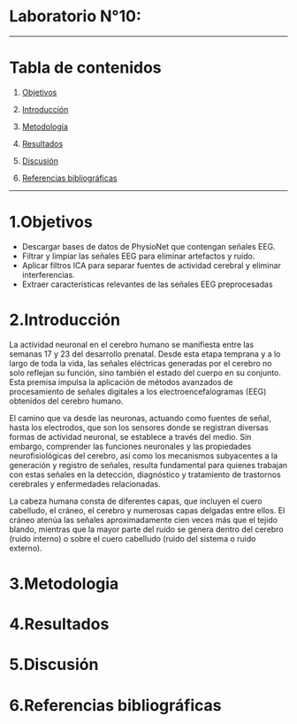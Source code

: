 # **Laboratorio N°10:**

***

# **Tabla de contenidos**
1. [Objetivos](#id1)
2. [Introducción](#id3)
3. [Metodología](#id4)
 
   
4. [Resultados](#id4)
    
    
   
5. [Discusión](#id5)
6. [Referencias bibliográficas](#id6) 

***

# 1.Objetivos<a name="id1"></a>
   - Descargar bases de datos de PhysioNet que contengan señales EEG.
   - Filtrar y limpiar las señales EEG para eliminar artefactos y ruido.
   - Aplicar filtros ICA para separar fuentes de actividad cerebral y eliminar interferencias.
   - Extraer características relevantes de las señales EEG preprocesadas
# 2.Introducción<a name="id2"></a>

La actividad neuronal en el cerebro humano se manifiesta entre las semanas 17 y 23 del desarrollo prenatal. Desde esta etapa temprana y a lo largo de toda la vida, las señales eléctricas generadas por el cerebro no solo reflejan su función, sino también el estado del cuerpo en su conjunto. Esta premisa impulsa la aplicación de métodos avanzados de procesamiento de señales digitales a los electroencefalogramas (EEG) obtenidos del cerebro humano.

El camino que va desde las neuronas, actuando como fuentes de señal, hasta los electrodos, que son los sensores donde se registran diversas formas de actividad neuronal, se establece a través del medio. Sin embargo, comprender las funciones neuronales y las propiedades neurofisiológicas del cerebro, así como los mecanismos subyacentes a la generación y registro de señales, resulta fundamental para quienes trabajan con estas señales en la detección, diagnóstico y tratamiento de trastornos cerebrales y enfermedades relacionadas.

La cabeza humana consta de diferentes capas, que incluyen el cuero cabelludo, el cráneo, el cerebro y numerosas capas delgadas entre ellos. El cráneo atenúa las señales aproximadamente cien veces más que el tejido blando, mientras que la mayor parte del ruido se genera dentro del cerebro (ruido interno) o sobre el cuero cabelludo (ruido del sistema o ruido externo).




# 3.Metodologia<a name="id3"></a>

# 4.Resultados<a name="id4"></a>

# 5.Discusión<a name="id5"></a>

# 6.Referencias bibliográficas<a name="id6"></a>
